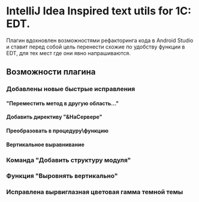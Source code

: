 # IntelliJ Idea Inspired text utils for 1C: EDT.

Плагин вдохновлен возможностями рефакторинга кода в Android Studio и ставит перед собой цель
перенести схожие по удобству функции в EDT, для тех мест где они явно напрашиваются.

## Возможности плагина
### Добавлены новые быстрые исправления
#### "Переместить метод в другую область..."

#### Добавить директиву "&НаСервере"
#### Преобразовать в процедуру\функцию
#### Вертикальное выравнивание
### Команда "Добавить структуру модуля"
### Функция "Выровнять вертикально"
### Исправлена вырвиглазная цветовая гамма темной темы
